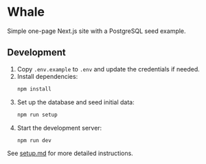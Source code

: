 # Whale

Simple one-page Next.js site with a PostgreSQL seed example.

## Development

1. Copy `.env.example` to `.env` and update the credentials if needed.
2. Install dependencies:
   ```bash
   npm install
   ```
3. Set up the database and seed initial data:
   ```bash
   npm run setup
   ```
4. Start the development server:
   ```bash
   npm run dev
   ```

See [setup.md](setup.md) for more detailed instructions.
